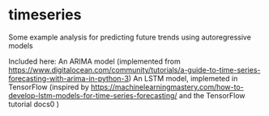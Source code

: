 # timeseries
Some example analysis for predicting future trends using autoregressive models 

Included here:
An ARIMA model (implemented from https://www.digitalocean.com/community/tutorials/a-guide-to-time-series-forecasting-with-arima-in-python-3)
An LSTM model, implemeted in TensorFlow (inspired by https://machinelearningmastery.com/how-to-develop-lstm-models-for-time-series-forecasting/ and the TensorFlow tutorial docs0
)

